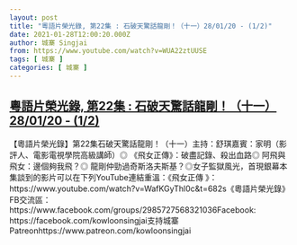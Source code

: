 ```yaml
---
layout: post
title: "粵語片榮光錄, 第22集 : 石破天驚話龍剛！（十一）28/01/20 - (1/2)"
date: 2021-01-28T12:00:20.000Z
author: 城寨 Singjai
from: https://www.youtube.com/watch?v=WUA22ztUUSE
tags: [ 城寨 ]
categories: [ 城寨 ]
---
```

<!--1611835220000-->
[粵語片榮光錄, 第22集 : 石破天驚話龍剛！（十一）28/01/20 - (1/2)](https://www.youtube.com/watch?v=WUA22ztUUSE)
------

<div>
【粵語片榮光錄】第22集石破天驚話龍剛！（十一）主持：舒琪嘉賓：家明（影評人、電影電視學院高級講師）◎ 《飛女正傳》：破盡記錄、殺出血路◎ 阿飛與飛女：邊個夠我飛？◎ 龍剛仲勁過奇斯洛夫斯基？◎女子監獄風光，首現銀幕本集談到的影片可以在下列YouTube連結重溫：《飛女正傳 》：https://www.youtube.com/watch?v=WafKGyThl0c&t=682s《粵語片榮光錄》FB交流區：https://www.facebook.com/groups/2985727568321036Facebook: https://facebook.com/kowloonsingjai支持城寨Patreonhttps://www.patreon.com/kowloonsingjai
</div>
